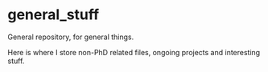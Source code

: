 # general_stuff
General repository, for general things.

Here is where I store non-PhD related files, ongoing projects and interesting stuff.
